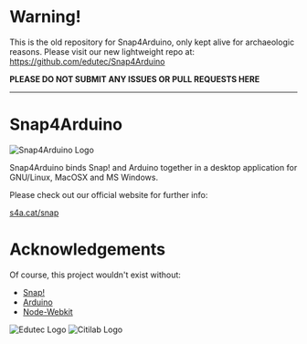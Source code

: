 Warning!
========

This is the old repository for Snap4Arduino, only kept alive for archaeologic reasons. Please visit our new lightweight repo at: https://github.com/edutec/Snap4Arduino

**PLEASE DO NOT SUBMIT ANY ISSUES OR PULL REQUESTS HERE**

----

Snap4Arduino
============

![Snap4Arduino Logo](http://s4a.cat/snap/img/logo-top.png)

Snap4Arduino binds Snap! and Arduino together in a desktop application for GNU/Linux, MacOSX and MS Windows.

Please check out our official website for further info:

[s4a.cat/snap](http://s4a.cat/snap)

Acknowledgements
================

Of course, this project wouldn't exist without:

* [Snap!](http://snap.berkeley.edu)
* [Arduino](http://arduino.cc)
* [Node-Webkit](https://github.com/rogerwang/node-webkit)



![Edutec Logo](http://edutec.citilab.eu/img/logo.gif)
![Citilab Logo](http://s4a.cat/img/citilab.png)

